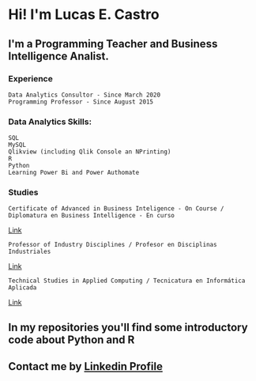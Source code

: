 # Hi! I'm Lucas E. Castro
## I'm a Programming Teacher and Business Intelligence Analist.

### Experience
```
Data Analytics Consultor - Since March 2020
Programming Professor - Since August 2015

```

### Data Analytics Skills:
```
SQL
MySQL
Qlikview (including Qlik Console an NPrinting)
R
Python
Learning Power Bi and Power Authomate
```

### Studies
```
Certificate of Advanced in Business Inteligence - On Course / Diplomatura en Business Intelligence - En curso
``` 
[Link](https://sceu.frba.utn.edu.ar/e-learning/detalle/diplomatura/630/diplomatura-en-business-intelligence)
```
Professor of Industry Disciplines / Profesor en Disciplinas Industriales 
```
[Link](http://www.inspt.utn.edu.ar/pdi_pds/index.html)

```
Technical Studies in Applied Computing / Tecnicatura en Informática Aplicada 
```
[Link](http://www.inspt.utn.edu.ar/academica/60_informatica_aplicada.html)

## In my repositories you'll find some introductory code about Python and R

## Contact me by [Linkedin Profile](https://www.linkedin.com/in/lucas-ezequiel-castro-709723187/)

